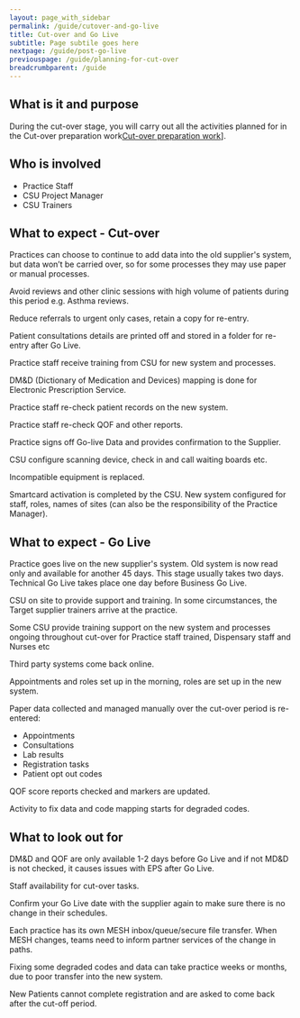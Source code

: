 ```yaml
---
layout: page_with_sidebar
permalink: /guide/cutover-and-go-live
title: Cut-over and Go Live
subtitle: Page subtile goes here
nextpage: /guide/post-go-live
previouspage: /guide/planning-for-cut-over
breadcrumbparent: /guide
---
```


## What is it and purpose

During the cut-over stage, you will carry out all the activities planned for in the Cut-over preparation work[Cut-over preparation work](/guide/planning-for-cut-over)].

## Who is involved
* Practice Staff
* CSU Project Manager
* CSU Trainers

## What to expect - Cut-over

Practices can choose to continue to add data into the old supplier's system, but data won’t be carried over, so for some processes they may use paper or manual processes.  

Avoid reviews and other clinic sessions with high volume of patients during this period e.g. Asthma reviews.  

Reduce referrals to urgent only cases, retain a copy for re-entry.  

Patient consultations details are printed off and stored in a folder for re-entry after Go Live.  

Practice staff receive training from CSU for new system and processes.  

DM&D (Dictionary of Medication and Devices) mapping is done for Electronic Prescription Service.  

Practice staff re-check patient records on the new system.  

Practice staff re-check QOF and other reports.  

Practice signs off Go-live Data and provides confirmation to the Supplier.  

CSU configure scanning device, check in and call waiting boards etc.  

Incompatible equipment is replaced.  

Smartcard activation is completed by the CSU. New system configured for staff, roles, names of sites (can also be the responsibility of the Practice Manager).  

## What to expect - Go Live

Practice goes live on the new supplier's system. Old system is now read only and available for another 45 days.
This stage usually takes two days. Technical Go Live takes place one day before Business Go Live.

CSU on site to provide support and training.
In some circumstances, the Target supplier trainers arrive at the practice.

Some CSU provide training support on the new system and processes ongoing throughout cut-over for Practice staff trained, Dispensary staff and Nurses etc

Third party systems come back online.

Appointments and roles set up in the morning, roles are set up in the new system.

Paper data collected and managed manually over the cut-over period is re-entered: 
- Appointments
- Consultations
- Lab results
- Registration tasks
- Patient opt out codes

QOF score reports checked and markers are updated.  

Activity to fix data and code mapping starts for degraded codes.  


## What to look out for

DM&D and QOF are only available 1-2 days before Go Live and if not MD&D is not checked, it causes issues with EPS after Go Live.  

Staff availability for cut-over tasks.  

Confirm your Go Live date with the supplier again to make sure there is no change in their schedules.  

Each practice has its own MESH inbox/queue/secure file transfer. When MESH changes, teams need to inform partner services of the change in paths.  

Fixing some degraded codes and data can take practice weeks or months, due to poor transfer into the new system.

New Patients cannot complete registration and are asked to come back after the cut-off period.  